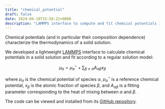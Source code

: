 ```yaml
---
title: "chemical_potential"
draft: false
date: 2024-04-10T15:58:22+0000
description: "LAMMPS interface to compute and fit chemical potentials in a solid solution"
---
```


Chemical potentials (and in particular their composition dependence) characterize the thermodynamics of a solid solution.

We developed a lightweight [LAMMPS](https://www.lammps.org/) interface to calculate chemical potentials in a solid solution and fit according to a regular solution model:

$$
\mu_\alpha = \mu_\alpha^\circ + \sum_{\beta\neq\alpha} A_{\alpha\beta}x_\beta
$$

where $\mu_\alpha$ is the chemical potential of species $\alpha$, $\mu_\alpha^\circ$ is a reference chemical potential, $x_\beta$ is the atomic fraction of species $\beta$, and $A_{\alpha\beta}$ is a fitting parameter corresponding to the heat of mixing between $\alpha$ and $\beta$.

The code can be viewed and installed from its [GitHub repository](https://github.com/MUEXLY/chemical_potential).